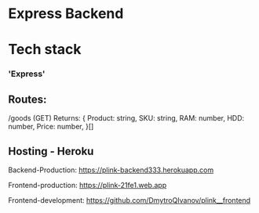 # Express Backend 

# Tech stack
### 'Express'

## Routes:
/goods (GET)
Returns: {
    Product: string,
    SKU: string,
    RAM: number,
    HDD: number,
    Price: number,
}[]

## Hosting - Heroku

Backend-Production: https://plink-backend333.herokuapp.com

Frontend-production: https://plink-21fe1.web.app

Frontend-development: https://github.com/DmytroQIvanov/plink__frontend
